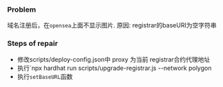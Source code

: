 ### Problem

域名注册后，在`opensea`上面不显示图片. 原因: registrar的baseURI为空字符串

### Steps of repair

- 修改scripts/deploy-config.json中 proxy 为当前 registrar合约代理地址
- 执行`npx hardhat run scripts/upgrade-registrar.js --network polygon
- 执行`setBaseURL`函数

